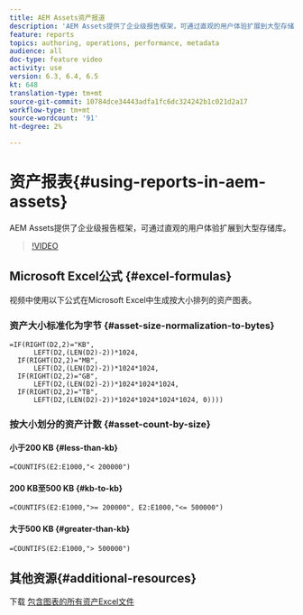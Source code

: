```yaml
---
title: AEM Assets资产报道
description: 'AEM Assets提供了企业级报告框架，可通过直观的用户体验扩展到大型存储库。 '
feature: reports
topics: authoring, operations, performance, metadata
audience: all
doc-type: feature video
activity: use
version: 6.3, 6.4, 6.5
kt: 648
translation-type: tm+mt
source-git-commit: 10784dce34443adfa1fc6dc324242b1c021d2a17
workflow-type: tm+mt
source-wordcount: '91'
ht-degree: 2%

---
```



# 资产报表{#using-reports-in-aem-assets}

AEM Assets提供了企业级报告框架，可通过直观的用户体验扩展到大型存储库。

>[!VIDEO](https://video.tv.adobe.com/v/22140/?quality=12&learn=on)

## Microsoft Excel公式 {#excel-formulas}

视频中使用以下公式在Microsoft Excel中生成按大小排列的资产图表。

### 资产大小标准化为字节 {#asset-size-normalization-to-bytes}

```
=IF(RIGHT(D2,2)="KB",
      LEFT(D2,(LEN(D2)-2))*1024,
  IF(RIGHT(D2,2)="MB",
      LEFT(D2,(LEN(D2)-2))*1024*1024,
  IF(RIGHT(D2,2)="GB",
      LEFT(D2,(LEN(D2)-2))*1024*1024*1024,
  IF(RIGHT(D2,2)="TB",
      LEFT(D2,(LEN(D2)-2))*1024*1024*1024*1024, 0))))
```

### 按大小划分的资产计数 {#asset-count-by-size}

#### 小于200 KB {#less-than-kb}

```
=COUNTIFS(E2:E1000,"< 200000")
```

#### 200 KB至500 KB {#kb-to-kb}

```
=COUNTIFS(E2:E1000,">= 200000", E2:E1000,"<= 500000")
```

#### 大于500 KB {#greater-than-kb}

```
=COUNTIFS(E2:E1000,"> 500000")
```

## 其他资源{#additional-resources}

下载 [包含图表的所有资产Excel文件](./assets/asset-reports/all-assets.xlsx)
